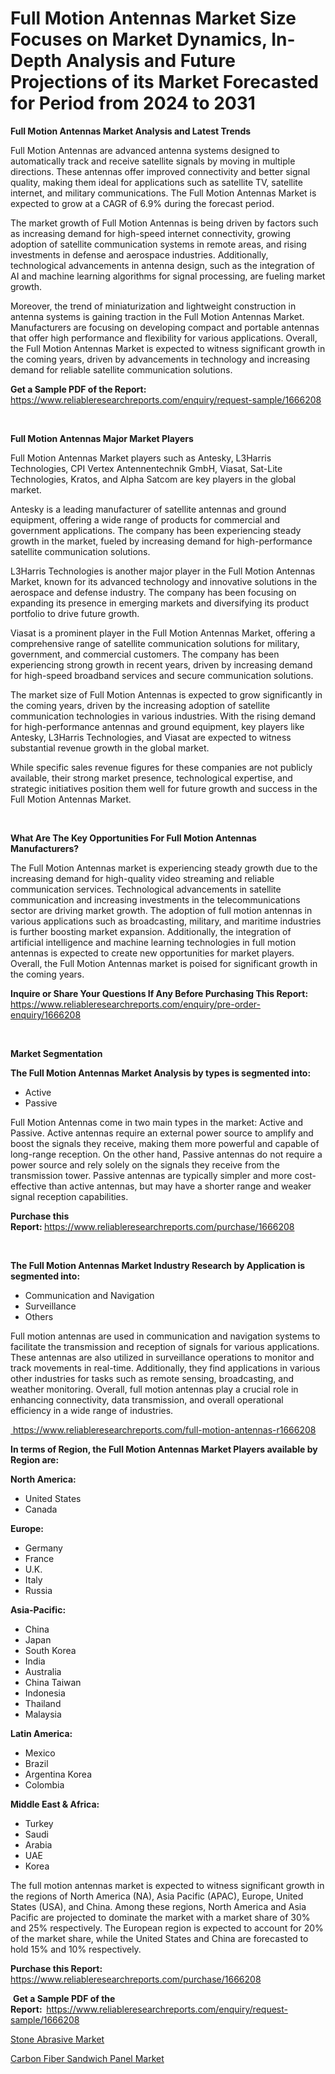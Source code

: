 <p><h1>Full Motion Antennas Market Size Focuses on Market Dynamics, In-Depth Analysis and Future Projections of its Market Forecasted for Period from 2024 to 2031</h1></p><p><strong>Full Motion Antennas Market Analysis and Latest Trends</strong></p>
<p><p>Full Motion Antennas are advanced antenna systems designed to automatically track and receive satellite signals by moving in multiple directions. These antennas offer improved connectivity and better signal quality, making them ideal for applications such as satellite TV, satellite internet, and military communications. The Full Motion Antennas Market is expected to grow at a CAGR of 6.9% during the forecast period.</p><p>The market growth of Full Motion Antennas is being driven by factors such as increasing demand for high-speed internet connectivity, growing adoption of satellite communication systems in remote areas, and rising investments in defense and aerospace industries. Additionally, technological advancements in antenna design, such as the integration of AI and machine learning algorithms for signal processing, are fueling market growth.</p><p>Moreover, the trend of miniaturization and lightweight construction in antenna systems is gaining traction in the Full Motion Antennas Market. Manufacturers are focusing on developing compact and portable antennas that offer high performance and flexibility for various applications. Overall, the Full Motion Antennas Market is expected to witness significant growth in the coming years, driven by advancements in technology and increasing demand for reliable satellite communication solutions.</p></p>
<p><strong>Get a Sample PDF of the Report:&nbsp;</strong> <a href="https://www.reliableresearchreports.com/enquiry/request-sample/1666208">https://www.reliableresearchreports.com/enquiry/request-sample/1666208</a></p>
<p>&nbsp;</p>
<p><strong>Full Motion Antennas Major Market Players</strong></p>
<p><p>Full Motion Antennas Market players such as Antesky, L3Harris Technologies, CPI Vertex Antennentechnik GmbH, Viasat, Sat-Lite Technologies, Kratos, and Alpha Satcom are key players in the global market.</p><p>Antesky is a leading manufacturer of satellite antennas and ground equipment, offering a wide range of products for commercial and government applications. The company has been experiencing steady growth in the market, fueled by increasing demand for high-performance satellite communication solutions.</p><p>L3Harris Technologies is another major player in the Full Motion Antennas Market, known for its advanced technology and innovative solutions in the aerospace and defense industry. The company has been focusing on expanding its presence in emerging markets and diversifying its product portfolio to drive future growth.</p><p>Viasat is a prominent player in the Full Motion Antennas Market, offering a comprehensive range of satellite communication solutions for military, government, and commercial customers. The company has been experiencing strong growth in recent years, driven by increasing demand for high-speed broadband services and secure communication solutions.</p><p>The market size of Full Motion Antennas is expected to grow significantly in the coming years, driven by the increasing adoption of satellite communication technologies in various industries. With the rising demand for high-performance antennas and ground equipment, key players like Antesky, L3Harris Technologies, and Viasat are expected to witness substantial revenue growth in the global market.</p><p>While specific sales revenue figures for these companies are not publicly available, their strong market presence, technological expertise, and strategic initiatives position them well for future growth and success in the Full Motion Antennas Market.</p></p>
<p>&nbsp;</p>
<p><strong>What Are The Key Opportunities For Full Motion Antennas Manufacturers?</strong></p>
<p><p>The Full Motion Antennas market is experiencing steady growth due to the increasing demand for high-quality video streaming and reliable communication services. Technological advancements in satellite communication and increasing investments in the telecommunications sector are driving market growth. The adoption of full motion antennas in various applications such as broadcasting, military, and maritime industries is further boosting market expansion. Additionally, the integration of artificial intelligence and machine learning technologies in full motion antennas is expected to create new opportunities for market players. Overall, the Full Motion Antennas market is poised for significant growth in the coming years.</p></p>
<p><strong>Inquire or Share Your Questions If Any Before Purchasing This Report:</strong> <a href="https://www.reliableresearchreports.com/enquiry/pre-order-enquiry/1666208">https://www.reliableresearchreports.com/enquiry/pre-order-enquiry/1666208</a></p>
<p>&nbsp;</p>
<p><strong>Market Segmentation</strong></p>
<p><strong>The Full Motion Antennas Market Analysis by types is segmented into:</strong></p>
<p><ul><li>Active</li><li>Passive</li></ul></p>
<p><p>Full Motion Antennas come in two main types in the market: Active and Passive. Active antennas require an external power source to amplify and boost the signals they receive, making them more powerful and capable of long-range reception. On the other hand, Passive antennas do not require a power source and rely solely on the signals they receive from the transmission tower. Passive antennas are typically simpler and more cost-effective than active antennas, but may have a shorter range and weaker signal reception capabilities.</p></p>
<p><strong>Purchase this Report:&nbsp;</strong><a href="https://www.reliableresearchreports.com/purchase/1666208">https://www.reliableresearchreports.com/purchase/1666208</a></p>
<p>&nbsp;</p>
<p><strong>The Full Motion Antennas Market Industry Research by Application is segmented into:</strong></p>
<p><ul><li>Communication and Navigation</li><li>Surveillance</li><li>Others</li></ul></p>
<p><p>Full motion antennas are used in communication and navigation systems to facilitate the transmission and reception of signals for various applications. These antennas are also utilized in surveillance operations to monitor and track movements in real-time. Additionally, they find applications in various other industries for tasks such as remote sensing, broadcasting, and weather monitoring. Overall, full motion antennas play a crucial role in enhancing connectivity, data transmission, and overall operational efficiency in a wide range of industries.</p></p>
<p><a href="https://www.reliableresearchreports.com/full-motion-antennas-r1666208">&nbsp;https://www.reliableresearchreports.com/full-motion-antennas-r1666208</a></p>
<p><strong>In terms of Region, the Full Motion Antennas Market Players available by Region are:</strong></p>
<p>
    <p> <strong> North America: </strong>
        <ul>
            <li>United States</li>
            <li>Canada</li>
        </ul>
        </p> 
    <p> <strong> Europe: </strong>
        <ul>
            <li>Germany</li>
            <li>France</li>
            <li>U.K.</li>
            <li>Italy</li>
            <li>Russia</li>
        </ul>
        </p> 
    <p> <strong> Asia-Pacific: </strong>
        <ul>
            <li>China</li>
            <li>Japan</li>
            <li>South Korea</li>
            <li>India</li>
            <li>Australia</li>
            <li>China Taiwan</li>
            <li>Indonesia</li>
            <li>Thailand</li>
            <li>Malaysia</li>
        </ul>
        </p> 
    <p> <strong> Latin America: </strong>
        <ul>
            <li>Mexico</li>
            <li>Brazil</li>
            <li>Argentina Korea</li>
            <li>Colombia</li>
        </ul>
        </p> 
    <p> <strong> Middle East & Africa: </strong>
        <ul>
            <li>Turkey</li>
            <li>Saudi</li>
            <li>Arabia</li>
            <li>UAE</li>
            <li>Korea</li>
        </ul>
    </p>
    </p>
<p><p>The full motion antennas market is expected to witness significant growth in the regions of North America (NA), Asia Pacific (APAC), Europe, United States (USA), and China. Among these regions, North America and Asia Pacific are projected to dominate the market with a market share of 30% and 25% respectively. The European region is expected to account for 20% of the market share, while the United States and China are forecasted to hold 15% and 10% respectively.</p></p>
<p><strong>Purchase this Report: </strong><a href="https://www.reliableresearchreports.com/purchase/1666208">https://www.reliableresearchreports.com/purchase/1666208</a></p>
<p>&nbsp;<strong>Get a Sample PDF of the Report:&nbsp;&nbsp;</strong><a href="https://www.reliableresearchreports.com/enquiry/request-sample/1666208">https://www.reliableresearchreports.com/enquiry/request-sample/1666208</a></p>
<p><strong></strong></p>
<p><p><a href="https://fearless-okapi-6c8.notion.site/Stone-Abrasive-Market-Offer-Valuable-Insights-into-Market-Size-Market-Share-Market-Trends-and-Pro-9d207fa8fb27463498797f035add60f9">Stone Abrasive Market</a></p><p><a href="https://zircon-bluebell-299.notion.site/Carbon-Fiber-Sandwich-Panel-Market-Size-Market-Share-and-Global-Market-Analysis-Report-2024-2031-6a60965b871a4f4399e97a171ecb4e08">Carbon Fiber Sandwich Panel Market</a></p></p>